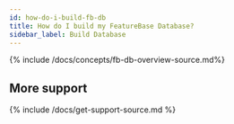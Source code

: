 ```yaml
---
id: how-do-i-build-fb-db
title: How do I build my FeatureBase Database?
sidebar_label: Build Database
---
```


{% include /docs/concepts/fb-db-overview-source.md%}

## More support

{% include /docs/get-support-source.md %}
